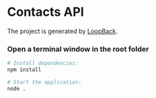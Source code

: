 # Contacts API

The project is generated by [LoopBack](http://loopback.io).

### Open a terminal window in the root folder
``` bash
# Install dependencies:
npm install

# Start the application:
node .

```